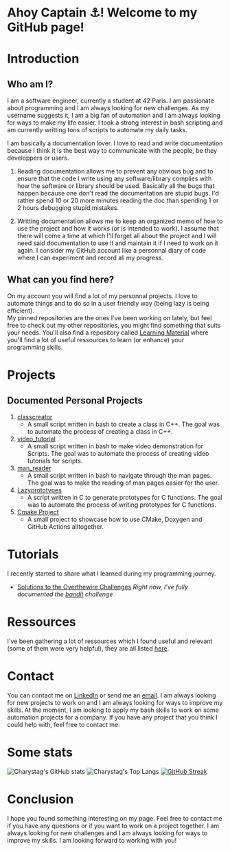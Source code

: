 <!-- The goal is to write a README file for my repository Charystag/Charystag on github-->
# Ahoy Captain ⚓️! Welcome to my GitHub page!

# Introduction

## Who am I?

I am a software engineer, currently a student at 42 Paris. I am passionate about programming and I am always looking for new challenges. As my username suggests it, I am a big fan of automation and I am always looking for ways to make my life easier. I took a strong interest in bash scripting and am currently writting tons of scripts to automate my daily tasks.

I am basically a documentation lover. 
I love to read and write documentation because I think it is the best way to communicate with the people, be they developpers or users.

1. Reading documentation allows me to prevent any obvious bug and to ensure that the code I write using any software/library complies with 
how the software or library should be used. Basically all the bugs that happen because one don't read the documentation are 
stupid bugs. I'd rather spend 10 or 20 more minutes reading the doc than spending 1 or 2 hours debugging stupid mistakes.

2. Writting documentation allows me to keep an organized memo of how to use the project and how it works (or is intended to work). I assume that there 
will come a time at which I'll forget all about the project and I will need said documentation to use it and maintain it if I need to work on it again. 
I consider my GitHub account like a personnal diary of code where I can experiment and record all my progress.

## What can you find here?

On my account you will find a lot of my personnal projects. I love to automate things and to do so in a user friendly way (being lazy is being efficient). <br/>
My pinned repositories are the ones I've been working on lately, but feel free to check out my other repositories, you might find something that suits your needs.
You'll also find a repository called [Learning Material](https://github.com/Charystag/Learning-Material) where you'll find a lot of useful ressources to 
learn (or enhance) your programming skills.

# Projects

## Documented Personal Projects

1.  [classcreator](https://github.com/Charystag/classcreator)
    - A small script written in bash to create a class in C++. The goal was to automate the process of creating a class in C++.
2.  [video\_tutorial](https://github.com/Charystag/video_tutorial)
    - A small script written in bash to make video demonstration for Scripts. The goal was to automate the process of creating video tutorials for scripts.
3.  [man\_reader](https://github.com/Charystag/man_reader)
    - A small script written in bash to navigate through the man pages. The goal was to make the reading of man pages easier for the user.
4.  [Lazyprototypes](https://github.com/Charystag/lazyprototypes)
    - A script written in C to generate prototypes for C functions. The goal was to automate the process of writing prototypes for C functions.
5.  [Cmake Project](https://github.com/Charystag/CMake_Project)
    - A small project to showcase how to use CMake, Doxygen and GitHub Actions alltogether.


# Tutorials

I recently started to share what I learned during my programming journey. 

- [Solutions to the Overthewire Challenges](https://github.com/Charystag/Overthewire-solutions) *Right now, I've fully documented the 
[bandit](https://github.com/Charystag/Overthewire-solutions/tree/master/bandit) challenge*

# Ressources

I've been gathering a lot of ressources which I found useful and relevant (some of them were very helpful), they are all listed [here](https://github.com/Charystag/Learning-Material).

# Contact

You can contact me on [LinkedIn](https://www.linkedin.com/in/noahsaintonge) or send me an [email](mailto:Charystag@proton.me). I am always looking for new projects to work on and I am always looking for ways to improve my skills.
At the moment, I am looking to apply my bash skills to work on some automation projects for a company. If you have any project that you think I could help with, feel free to contact me.

# Some stats

![Charystag's GitHub stats](https://github-readme-stats.vercel.app/api?username=Charystag&show_icons=true&theme=radical)
![Charystag's Top Langs](https://github-readme-stats.vercel.app/api/top-langs/?username=Charystag&layout=compact&theme=radical)
[![GitHub Streak](https://streak-stats.demolab.com/?user=DenverCoder1)](https://git.io/streak-stats)

# Conclusion

I hope you found something interesting on my page. Feel free to contact me if you have any questions or if you want to work on a project together. I am always looking for new challenges and I am always looking for ways to improve my skills. I am looking forward to working with you!
